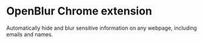 # OpenBlur Chrome extension

Automatically hide and blur sensitive information on any webpage, including emails and names.
